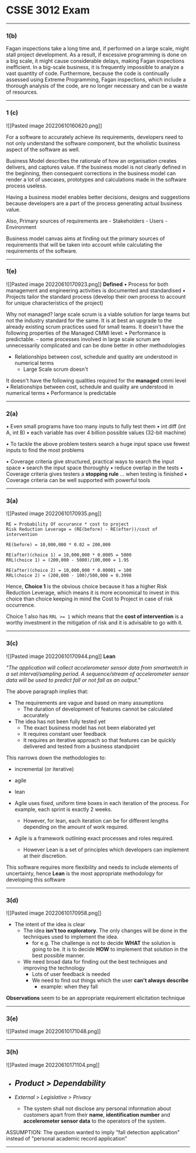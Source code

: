# CSSE 3012 Exam
___
### 1(b)
Fagan inspections take a long time and, if performed on a large scale, might stall project development. As a result, if excessive programming is done on a big scale, it might cause considerable delays, making Fagan inspections inefficient. In a big-scale business, it is frequently impossible to analyze a vast quantity of code. Furthermore, because the code is continually assessed using Extreme Programming, Fagan inspections, which include a thorough analysis of the code, are no longer necessary and can be a waste of resources.

___
### 1 (c)
![[Pasted image 20220610160620.png]]

For a software to accurately achieve its requirements, developers need to not only understand the software component, but the wholistic business aspect of the software as well.

Business Model describes the rationale of how an organisation creates delivers, and captures value. If the business model is not clearly defined in the beginning, then consequent corrections in the business model can render a lot of usecases, prototypes and calculations made in the software process useless.

Having a business model enables better decisions, designs and suggestions because developers are a part of the process generating actual business value.

Also, Primary sources of requirements are
	- Stakeholders
	- Users
	- Environment

Business model canvas aims at finding out the primary sources of requirements that will be taken into account while calculating the requirements of the software.


___
### 1(e)
![[Pasted image 20220610170923.png]]
**Defined**
• Process for both management and engineering activities is documented and standardised
• Projects tailor the standard process (develop their own process to account for unique characteristics of the project)

Why not managed?
large scale scrum is a viable solution for large teams but not the industry standard for the same. It is at best an upgrade to the already existing scrum practices used for small teams. It doesn't have the following properties of the Managed CMMI level:
• Performance is predictable.
	- some processes involved in large scale scrum are unnecessarily complicated and can be done better in other methodologies
- Relationships between cost, schedule and quality are understood in numerical terms
	- Large Scale scrum doesn't 

It doesn't have the following qualities required for the **managed** cmmi level
• Relationships between cost, schedule and quality are understood in numerical terms
• Performance is predictable

___
### 2(a)


• Even small programs have too many inputs to fully test them 
	• int diff (int A, int B) 
	• each variable has over 4 billion possible values (32-bit machine) 
	
• To tackle the above problem testers search a huge input space use fewest inputs to find the most problems 
	
• Coverage criteria give structured, practical ways to search the input space 
	• search the input space thoroughly 
	• reduce overlap in the tests 
	• Coverage criteria gives testers a **stopping rule** … when testing is finished 
	• Coverage criteria can be well supported with powerful tools

___
### 3(a)
![[Pasted image 20220610170935.png]]
```
RE = Probability Of occurance * cost to project
Risk Reduction Leverage = (RE(before) - RE(efter))/cost of intervention

RE(before) = 10,000,000 * 0.02 = 200,000

RE(after)(choice 1) = 10,000,000 * 0.0005 = 5000
RRL(choice 1) = (200,000 - 5000)/100,000 = 1.95

RE(after)(choice 2) = 10,000,000 * 0.00001 = 100
RRL(choice 2) = (200,000 - 100)/500,000 = 0.3998

```

Hence, **Choice 1** is the obvious choice because it has a higher Risk Reduction Leverage, which means it is more economical to invest in this choice than choice  keeping in mind the Cost to Project in case of risk occurrence.

Choice 1 also has `RRL >= 1` which means that the **cost of intervention** is a worthy investment in the mitigation of risk and it is advisable to go with it.

___
### 3(c)
![[Pasted image 20220610170944.png]]
**Lean**

*"The application will collect accelerometer sensor data from smartwatch in a set interval/sampling period. A sequence/stream of accelerometer sensor data will be used to predict fall or not fall as an output."*

The above paragraph implies that:
- The requirements are vague and based on many assumptions
	- The duration of development of features cannot be calculated accurately
- The idea has not been fully tested yet
	- The exact business model has not been elaborated yet
	- It requires constant user feedback
	- It requires an iterative approach so that features can be quickly delivered and tested from a business standpoint

This narrows down the methodologies to:
- incremental (or iterative)
- agile
- lean

- Agile uses fixed, uniform time boxes in each iteration of the process. For example, each sprint is exactly 2 weeks. 
	- However, for lean, each iteration can be for different lengths depending on the amount of work required.

- Agile is a framework outlining exact processes and roles required. 
	- However Lean is a set of principles which developers can implement at their discretion.

This software requires more flexibility and needs to include elements of uncertainty, hence **Lean** is the most appropriate methodology for developing this software



___
### 3(d)
![[Pasted image 20220610170958.png]]
- The intent of the idea is clear
	- The idea **isn't too exploratory**. The only changes will be done in the techniques used to implement the idea.
		- for e.g. The challenge is not to decide **WHAT** the solution is going to be. It is to decide **HOW** to implement that solution in the best possible manner.
	- We need broad data for finding out the best techniques and improving the technology
		- Lots of user feedback is needed
		- We need to find out things which the user **can't always describe**
			- example: when they fall

**Observations** seem to be an appropriate requirement elicitation technique


___
### 3(e)
![[Pasted image 20220610171048.png]]



___
### 3(h)
![[Pasted image 20220610171104.png]]

- *Product > Dependability*
	- 

- *External > Legislative > Privacy*
	- The system shall not disclose any personal information about customers apart from their **name**, **identification number** and **accelerometer sensor data** to the operators of the system.


ASSUMPTION: The question wanted to imply "fall detection application" instead of "personal academic record application"





___

